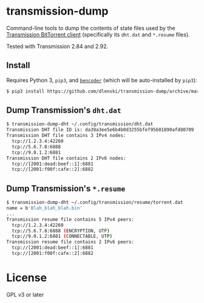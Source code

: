 # transmission-dump

Command-line tools to dump the contents of state files used by the
[Transmission BitTorrent client](https://transmissionbt.com)
(specifically its `dht.dat` and `*.resume` files).

Tested with Transmission 2.84 and 2.92.

## Install

Requires Python 3, `pip3`, and [`bencoder`](https://github.com/utdemir/bencoder) (which will be auto-installed by `pip3`):

```sh
$ pip3 install https://github.com/dlenski/transmission-dump/archive/master.zip
```

## Dump Transmission's `dht.dat`

```sh
$ transmission-dump-dht ~/.config/transmission/dht.dat
Transmission DHT file ID is: da39a3ee5e6b4b0d3255bfef95601890afd80709
Transmission DHT file contains 3 IPv4 nodes:
  tcp://1.2.3.4:42260
  tcp://5.6.7.8:6888
  tcp://9.0.1.2:6881
Transmission DHT file contains 2 IPv6 nodes:
  tcp://[2001:dead:beef::1]:6881
  tcp://[2001:f00f:cafe::2]:6882
```

## Dump Transmission's `*.resume`

```sh
$ transmission-dump-dht ~/.config/transmission/resume/torrent.dat
name = b'Blah_blah_blah.bin'
...
Transmission resume file contains 5 IPv4 peers:
  tcp://1.2.3.4:42260
  tcp://5.6.7.8:6888 (ENCRYPTION, UTP)
  tcp://9.0.1.2:6881 (CONNECTABLE, UTP)
Transmission resume file contains 2 IPv6 peers:
  tcp://[2001:dead:beef::1]:6881
  tcp://[2001:f00f:cafe::2]:6882
```

# License

GPL v3 or later
